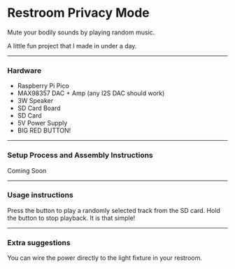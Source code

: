 # Restroom Privacy Mode
Mute your bodily sounds by playing random music.

A little fun project that I made in under a day.

---

### Hardware
* Raspberry Pi Pico
* MAX98357 DAC + Amp (any I2S DAC should work)
* 3W Speaker
* SD Card Board
* SD Card
* 5V Power Supply
* BIG RED BUTTON!

---

### Setup Process and Assembly Instructions

Coming Soon

---

### Usage instructions
Press the button to play a randomly selected track from the SD card.
Hold the button to stop playback.
It is that simple!

---

### Extra suggestions
You can wire the power directly to the light fixture in your restroom.
